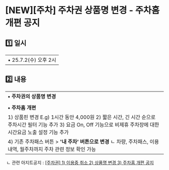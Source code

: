 # [NEW][주차] 주차권 상품명 변경 - 주차홈 개편 공지

1️⃣ **일시**
----------

|  |
| --- |
| • 25.7.2(수) 오후 2시 |

2️⃣ **내용**
----------

|  |
| --- |
| **• 주차권의 상품명 변경** |
|  |
| **• 주차홈 개편** |
| 1) 상품핀 변경 E.g) 1시간 동안 4,000원  2) 짧은 시간, 긴 시간 순으로 주차시간 필터 기능 추가  3) 요금 On, Off 기능으로 비제휴 주차장에 대한 시간요금 노출 설정 기능 추가 |
| 4) 기존 주차패스 버튼 > **'내 주차' 버튼으로 변경**  ㄴ 차량, 주차패스, 이용내역, 월주차까지 주차 관련 정보 확인 가능 |

 ㄴ 관련 아지트공지 : [[주차권] 1) 이용중 취소 2) 상품명 변경 3) 주차홈 개편 공지](https://ext.agit.in/g/300017093/wall/432084367)